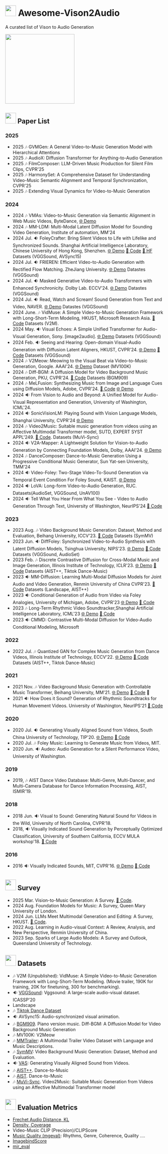 # <img height=34 src="https://raw.githubusercontent.com/Tarikul-Islam-Anik/Animated-Fluent-Emojis/master/Emojis/Hand%20gestures/Waving%20Hand.png"/> Awesome-Vison2Audio
A curated list of Vison to Audio Generation


<img height=220 src="./img/v2m.png"/>

##  <img height=34 src="https://raw.githubusercontent.com/Tarikul-Islam-Anik/Animated-Fluent-Emojis/master/Emojis/Smilies/Smiling%20Face%20with%20Sunglasses.png"/> Paper List


### 2025

- 2025 🎶 GVMGen: A General Video-to-Music Generation Model with Hierarchical Attentions
- 2025 🎶 AudioX: Diffusion Transformer for Anything-to-Audio Generation
- 2025 🎶 FilmComposer: LLM-Driven Music Production for Silent Film Clips, CVPR'25
- 2025 🎶 HarmonySet: A Comprehensive Dataset for Understanding Video-Music Semantic Alignment and Temporal Synchronization, CVPR'25
- 2025 🎶 Extending Visual Dynamics for Video-to-Music Generation

### 2024
- 2024  🎶 VMAs: Video-to-Music Generation via Semantic Alignment in Web Music Videos, ByteDance, [🌐 Demo](https://genjib.github.io/project_page/VMAs/index.html)
- 2024  🎶 MM-LDM: Multi-Modal Latent Diffusion Model for Sounding Video Generation, Institute of automation, MM'24
- 2024 Jul. 🔉 FoleyCrafter: Bring Silent Videos to Life with Lifelike and Synchronized Sounds. Shanghai Artificial Intelligence Laboratory, Chinese University of Hong Kong, Shenzhen. [🌐 Demo](https://foleycrafter.github.io/) [🔗 Code](https://github.com/open-mmlab/FoleyCrafter) [🤗 HF](https://huggingface.co/ymzhang319/FoleyCrafter) Datasets (VGGSound, AVSync15)
- 2024 Jul. 🔉 FRIEREN: Efficient Video-to-Audio Generation with Rectified Flow Matching. ZheJiang University. [🌐 Demo](https://frieren-v2a.github.io/) Datastes (VGGSound)
- 2024 Jul. 🔉 Masked Generative Video-to-Audio Transformers with Enhanced Synchronicity. Dolby Lab. ECCV'24. [🌐 Demo](https://maskvat.github.io/) Datastes (VGGSound)
- 2024 Jul. 🔉 Read, Watch and Scream! Sound Generation from Text and Video, NAVER. [🌐 Demo](https://naver-ai.github.io/rewas/) Datastes (VGGSound)
- 2024 June. 🎶 VidMuse: A Simple Video-to-Music Generation Framework with Long-Short-Term Modeling, HKUST, Microsoft Research Asia.  [🔗 Code](https://github.com/ZeyueT/VidMuse/) Datasets (V2M).
- 2024 May. 🔉 Visual Echoes: A Simple Unified Transformer for Audio-Visual Generation, Sony. [image2audio]. [🌐 Demo](https://docs.google.com/presentation/d/1ZtC0SeblKkut4XJcRaDsSTuCRIXB3ypxmSi7HTY3IyQ/edit#slide=id.g2cca3e60f2e_1_118) Datasets (VGGSound)
- 2024 Feb. 🔉 Seeing and Hearing: Open-domain Visual-Audio Generation with Diffusion  Latent Aligners, HKUST, CVPR'24. [🌐 Demo](https://yzxing87.github.io/Seeing-and-Hearing/) [🔗 Code](https://github.com/yzxing87/Seeing-and-Hearing) Datasets (VGGSound)
- 2024 🎶 V2Meow: Meowing to the Visual Beat via Video-to-Music Generation, Google. AAAI'24. [🌐 Demo](https://google-research.github.io/noise2music/v2meow/) Dataset (MV100K)
- 2024 🎶 Diff-BGM: A Diffusion Model for Video Background Music Generation, PKU, CVPR'24. [🔗 Code](https://github.com/sizhelee/Diff-BGM) Datasets (BGM909)
- 2024 🎶 MeLFusion: Synthesizing Music from Image and Language Cues using Diffusion Models, Adobe, CVPR'24. [🔗 Code](https://github.com/schowdhury671/melfusion/tree/main) [🌐 Demo](https://schowdhury671.github.io/melfusion_cvpr2024/)
- 2024 🔉 From Vision to Audio and Beyond: A Unified Model for Audio-Visual Representation and Generation, University of Washington, ICML'24. 
- 2024 🔉 SonicVisionLM: Playing Sound with Vision Language Models, Shanghai University, CVPR'24 [🌐 Demo](https://yusiissy.github.io/SonicVisionLM.github.io/)
- 2024 🎶 Video2Music: Suitable music generation from videos using an Affective Multimodal Transformer model, SUTD, EXPERT SYST APPL'249. [🔗 Code](https://github.com/AMAAI-Lab/Video2Music). Datasets (MuVi-Sync)
- 2024 🔉 V2A-Mapper: A Lightweight Solution for Vision-to-Audio Generation by Connecting Foundation Models, Dolby, AAAI'24. [🌐 Demo](https://v2a-mapper.github.io/)
- 2024 🎶 DanceComposer: Dance-to-Music Generation Using a Progressive Conditional Music Generator, Sun Yat-sen University, TMM'24
- 2024 🔉 Video-Foley: Two-Stage Video-To-Sound Generation via Temporal Event Condition For Foley Sound, KAIST. [🌐 Demo](https://jnwnlee.github.io/video-foley-demo/)
- 2024 🔉 LoVA: Long-form Video-to-Audio Generation, RUC. Datasets(AudioSet, VGGSound, UnAV100)
- 2024 🔉 Tell What You Hear From What You See - Video to Audio Generation Through Text, University of Washington, NeurIPS'24 [🔗 Code](https://github.com/DragonLiu1995/multimodal-llm-for-audio-gen)

### 2023
- 2023 Aug. 🎶 Video Background Music Generation: Dataset, Method and Evaluation, Beihang University, ICCV'23. [🔗 Code](https://github.com/zhuole1025/SymMV) Datasets (SymMV)
- 2023 Jun. 🔉 DiffFoley: Synchronized Video-to-Audio Synthesis with Latent Diffusion Models, Tsinghua University, NIPS'23. [🌐 Demo](https://diff-foley.github.io/) [🔗 Code](https://github.com/luosiallen/Diff-Foley) Datasets (VGGSound, AudioSet)
- 2023 Feb. 🎶 Discrete Contrastive Diffusion for Cross-Modal Music and Image Generation, Illinois Institute of Technology, ICLR'23. [🌐 Demo](https://l-yezhu.github.io/CDCD/) [🔗 Code](https://github.com/L-YeZhu/CDCD) Datasets (AIST++, Tiktok Dance-Music)
- 2023 🔉 MM-Diffusion: Learning Multi-Modal Diffusion Models for Joint Audio and Video Generation, Renmin University of China CVPR'23. [🔗 Code](https://github.com/researchmm/MM-Diffusion) Datasets (Landscape, AIST++)
- 2023 🔉 Conditional Generation of Audio from Video via Foley Analogies, University of Michigan, Adobe, CVPR'23 [🌐 Demo](https://xypb.github.io/CondFoleyGen/) [🔗 Code](https://github.com/XYPB/CondFoleyGen)
- 2023 🎶 Long-Term Rhythmic Video Soundtracker,Shanghai Artificial Intelligence Laboratory, ICML'23 [🌐 Demo](https://justinyuu.github.io/LORIS/) [🔗 Code](https://github.com/OpenGVLab/LORIS)
- 2023 🔉 CMMD: Contrastive Multi-Modal Diffusion for Video-Audio Conditional Modeling, Microsoft

### 2022 
- 2022 Jul. 🎶 Quantized GAN for Complex Music Generation from Dance Videos, Illinois Institute of Technology, ECCV'22. [🌐 Demo](https://l-yezhu.github.io/D2M-GAN/) [🔗 Code](https://github.com/L-YeZhu/D2M-GAN) Datasets (AIST++, Tiktok Dance-Music)

### 2021
- 2021 Nov. 🎶 Video Background Music Generation with Controllable Music Transformer, Beihang University, MM'21. [🌐 Demo](https://wzk1015.github.io/cmt/) [🔗 Code](https://github.com/wzk1015/video-bgm-generation) 🌟
- 2021 🔉 How Does it Sound? Generation of Rhythmic Soundtracks for Human Movement Videos. University of Washington, NeurIPS'21 [🔗 Code](https://github.com/shlizee/RhythmicNet)
  
### 2020
- 2020 Jul. 🔉 Generating Visually Aligned Sound from Videos, South China University of Technology, TIP'20. [🌐 Demo](https://www.youtube.com/watch?v=fI_h5mZG7bg) [🔗 Code](https://github.com/PeihaoChen/regnet) 
- 2020 Jul. 🎶 Foley Music: Learning to Generate Music from Videos, MIT.
- 2020 Jun. 🔉 Audeo: Audio Generation for a Silent Performance Video, University of Washington.

### 2019
- 2019, 🎶 AIST Dance Video Database: Multi-Genre, Multi-Dancer, and Multi-Camera Database for Dance Information Processing, AIST, ISMIR'19. 

### 2018
- 2018 Jun. 🔉 Visual to Sound: Generating Natural Sound for Videos in the Wild, University of North Carolina, CVPR'18. 
- 2018, 🔉 Visually Indicated Sound Generation by Perceptually Optimized Classification, University of Southern California, ECCV MULA workshop'18. [🔗 Code](https://github.com/kanchen-usc/VIG)

### 2016
- 2016 🔉 Visually Indicated Sounds, MIT, CVPR'16. [🌐 Demo](https://andrewowens.com/vis/) [🔗 Code](https://github.com/GeorgeEfstathiadis/Visually-Indicated-Sounds)

## <img height=34 src="https://raw.githubusercontent.com/Tarikul-Islam-Anik/Animated-Fluent-Emojis/master/Emojis/Smilies/Face%20with%20Monocle.png"/> Survey
- 2025 Mar. Vision-to-Music Generation: A Survey.  [🔗 Code](https://github.com/wzk1015/Awesome-Vision-to-Music-Generation).
- 2024 Aug. Foundation Models for Music: A Survey, Queen Mary University of London.
- 2024 Jun. LLMs Meet Multimodal Generation and Editing:  A Survey, HKUST. [🔗 Code](https://github.com/YingqingHe/Awesome-LLMs-meet-Multimodal-Generation).
- 2022 Aug. Learning in Audio-visual Context: A Review, Analysis, and New Perspective, Renmin University of China.
- 2023 Sep. Sparks of Large Audio Models: A Survey and Outlook, Queensland University of Technology.

## <img height=34 src="https://raw.githubusercontent.com/Tarikul-Islam-Anik/Animated-Fluent-Emojis/master/Emojis/Activities/Teddy%20Bear.png"/> Datasets

- 🎶 V2M (Unpublished): VidMuse: A Simple Video-to-Music Generation Framework with Long-Short-Term Modeling. (Movie trailer, 190K for training, 20K for finetuning, 300 for benchmarking).
- 🔉 [VGGSound](https://huggingface.co/datasets/Speech-Audio/VGGSOUND/tree/main): Vggsound: A large-scale audio-visual dataset. ICASSP'20
- Landscape
- 🎶 [Tiktok Dance Dataset](https://www.kaggle.com/datasets/yasaminjafarian/tiktokdataset)
- 🔉 AVSync15: Audio-synchronized visual animation.
- 🎶 [BGM909](https://sizhelee.github.io/publication/bgm909.html). Piano version music. Diff-BGM: A Diffusion Model for Video Background Music Generation
- 🎶 MV100K: V2Meow
- 🎶 [MMTrailer](https://huggingface.co/datasets/litwell/MMTrail-20M): A Multimodal Trailer Video Dataset with Language and Music Descriptions.
- 🎶 [SymMV](https://github.com/zhuole1025/SymMV/tree/main/dataset): Video Background Music Generation: Dataset, Method and Evaluation.
- 🔉 [VAS](https://drive.google.com/file/d/14birixmH7vwIWKxCHI0MIWCcZyohF59g/view): Generating Visually Aligned Sound from Videos.
- 🎶 [AIST++](https://google.github.io/aistplusplus_dataset/download.html). Dance-to-Music
- 🎶 [AIST](https://aistdancedb.ongaaccel.jp/). Dance-to-Music
- 🎶 [MuVi-Sync](https://zenodo.org/records/10057093). Video2Music: Suitable Music Generation from Videos using an Affective Multimodal Transformer model


## <img height=34 src="https://raw.githubusercontent.com/Tarikul-Islam-Anik/Animated-Fluent-Emojis/master/Emojis/Travel%20and%20places/Roller%20Coaster.png"/> Evaluation Metrics

- [Frechet Audio Distance, KL](https://github.com/haoheliu/audioldm_eval)
- [Density, Coverage](https://github.com/clovaai/generative-evaluation-prdc)
- Video-Music CLIP (Precision)/CLIPScore
- [Music Quality (mgeval)](https://github.com/RichardYang40148/mgeval): Rhythms, Genre, Coherence, Quality ....
- [ImagebindScore](https://github.com/facebookresearch/ImageBind)
- [mir_eval](https://github.com/craffel/mir_eval)
